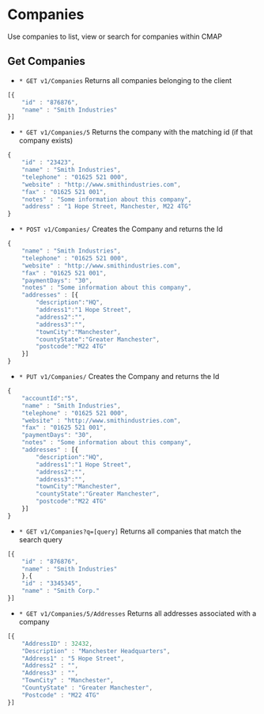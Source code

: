 # Companies
Use companies to list, view or search for companies within CMAP

## Get Companies
* `* GET v1/Companies` Returns all companies belonging to the client
```javascript
[{
	"id" : "876876",
	"name" : "Smith Industries"
}]
```

* `* GET v1/Companies/5` Returns the company with the matching id (if that company exists)
```javascript
{ 
	"id" : "23423",
	"name" : "Smith Industries",
	"telephone" : "01625 521 000",
	"website" : "http://www.smithindustries.com",
	"fax" : "01625 521 001",
	"notes" : "Some information about this company",
	"address" : "1 Hope Street, Manchester, M22 4TG" 
}
```

* `* POST v1/Companies/` Creates the Company and returns the Id
```javascript
{ 
	"name" : "Smith Industries",
	"telephone" : "01625 521 000",
	"website" : "http://www.smithindustries.com",
	"fax" : "01625 521 001",
	"paymentDays": "30",
	"notes" : "Some information about this company",
	"addresses" : [{
		"description":"HQ",
		"address1":"1 Hope Street",
		"address2":"",
		"address3":"",
		"townCity":"Manchester",
		"countyState":"Greater Manchester",
		"postcode":"M22 4TG"
	}]
}
```

* `* PUT v1/Companies/` Creates the Company and returns the Id
```javascript
{ 
	"accountId":"5",
	"name" : "Smith Industries",
	"telephone" : "01625 521 000",
	"website" : "http://www.smithindustries.com",
	"fax" : "01625 521 001",
	"paymentDays": "30",
	"notes" : "Some information about this company",
	"addresses" : [{
		"description":"HQ",
		"address1":"1 Hope Street",
		"address2":"",
		"address3":"",
		"townCity":"Manchester",
		"countyState":"Greater Manchester",
		"postcode":"M22 4TG"
	}]
}
```

* `* GET v1/Companies?q=[query]` Returns all companies that match the search query
```javascript
[{
	"id" : "876876",
	"name" : "Smith Industries"
	},{
	"id" : "3345345",
	"name" : "Smith Corp."
}]
```

* `* GET v1/Companies/5/Addresses` Returns all addresses associated with a company
```javascript
[{
	"AddressID" : 32432,
	"Description" : "Manchester Headquarters",
	"Address1" : "5 Hope Street",
	"Address2" : "",
	"Address3" : "",
	"TownCity" : "Manchester",
	"CountyState" : "Greater Manchester",
	"Postcode" : "M22 4TG"
}]
```
